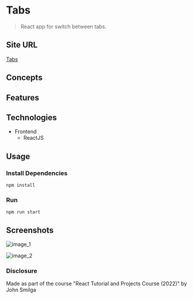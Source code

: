 # Tabs

> React app for switch between tabs.

## Site URL

[Tabs](https://oziv-tabs.netlify.app/)

## Concepts

## Features

## Technologies

- Frontend
  - ReactJS

## Usage

### Install Dependencies

```
npm install
```

### Run

```
npm run start
```

## Screenshots

![image_1](https://user-images.githubusercontent.com/89987476/182627613-48e4e5a6-c60b-4c7a-8d59-67674c1ae958.png)

![image_2](https://user-images.githubusercontent.com/89987476/182627605-44fa32df-6b4f-468a-9ec3-0e47c750f4bd.png)

### Disclosure

Made as part of the course "React Tutorial and Projects Course (2022)" by John Smilga

